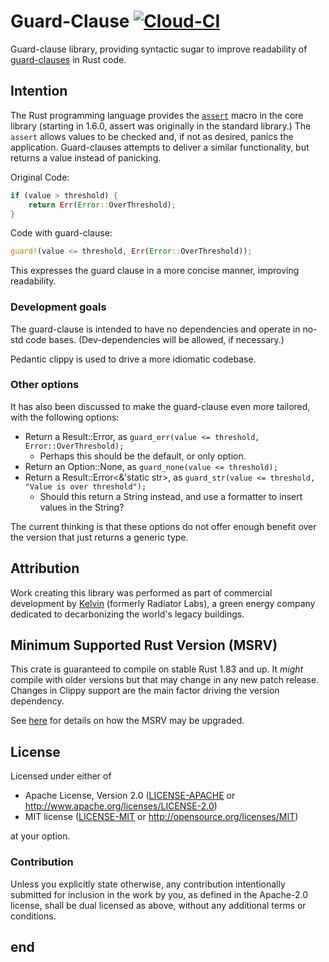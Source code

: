 # Guard-Clause [![Cloud-CI](https://github.com/Radiator-Labs/guard-clause/actions/workflows/cloud-ci.yml/badge.svg)](https://github.com/Radiator-Labs/guard-clause/actions/workflows/cloud-ci.yml)

Guard-clause library, providing syntactic sugar to improve readability of
[guard-clauses](https://en.wikipedia.org/wiki/Guard_(computer_science))
in Rust code.

## Intention

The Rust programming language provides the [`assert`](https://doc.rust-lang.org/core/macro.assert.html)
macro in the core library (starting in 1.6.0, assert was originally in the standard library.)
The `assert` allows values to be checked and, if not as desired, panics the application.
Guard-clauses attempts to deliver a similar functionality, but returns a value instead of panicking.

Original Code:

```rust
if (value > threshold) {
    return Err(Error::OverThreshold);
}
```

Code with guard-clause:

```rust
guard!(value <= threshold, Err(Error::OverThreshold));
```

This expresses the guard clause in a more concise manner, improving readability.

### Development goals

The guard-clause is intended to have no dependencies and operate in no-std code
bases. (Dev-dependencies will be allowed, if necessary.)

Pedantic clippy is used to drive a more idiomatic codebase.

### Other options

It has also been discussed to make the guard-clause even more tailored, with the following options:

* Return a Result::Error, as `guard_err(value <= threshold, Error::OverThreshold);`
  * Perhaps this should be the default, or only option.
* Return an Option::None, as `guard_none(value <= threshold);`
* Return a Result::Error<&'static str>, as `guard_str(value <= threshold, "Value is over threshold");`
  * Should this return a String instead, and use a formatter to insert values in the String?

The current thinking is that these options do not offer enough benefit over the version
that just returns a generic type.

## Attribution

Work creating this library was performed as part of commercial development
by [Kelvin](https://kel.vin/) (formerly Radiator Labs), a green energy company
dedicated to decarbonizing the world's legacy buildings.

## Minimum Supported Rust Version (MSRV)

This crate is guaranteed to compile on stable Rust 1.83 and up. It *might*
compile with older versions but that may change in any new patch release.
Changes in Clippy support are the main factor driving the version dependency.

See [here](../docs/msrv.md) for details on how the MSRV may be upgraded.

## License

Licensed under either of

* Apache License, Version 2.0 ([LICENSE-APACHE](LICENSE-APACHE) or
  <http://www.apache.org/licenses/LICENSE-2.0>)
* MIT license ([LICENSE-MIT](LICENSE-MIT) or <http://opensource.org/licenses/MIT>)

at your option.

### Contribution

Unless you explicitly state otherwise, any contribution intentionally submitted
for inclusion in the work by you, as defined in the Apache-2.0 license, shall be
dual licensed as above, without any additional terms or conditions.

## end
